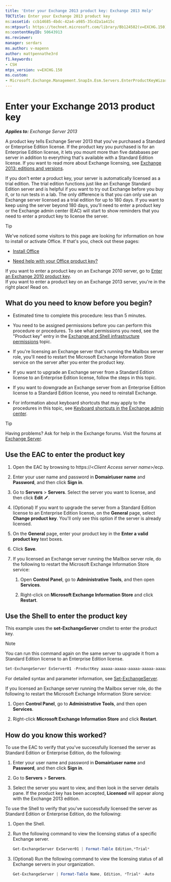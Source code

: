 ```yaml
---
title: 'Enter your Exchange 2013 product key: Exchange 2013 Help'
TOCTitle: Enter your Exchange 2013 product key
ms:assetid: ccb14685-4bdc-42a4-a985-35cd2a1a415c
ms:mtpsurl: https://technet.microsoft.com/library/Bb124582(v=EXCHG.150)
ms:contentKeyID: 50643913
ms.reviewer: 
manager: serdars
ms.author: v-mapenn
author: mattpennathe3rd
f1.keywords:
- CSH
mtps_version: v=EXCHG.150
ms.custom:
- Microsoft.Exchange.Management.SnapIn.Esm.Servers.EnterProductKeyWizardForm.EnterProductKeyWizardPage
---
```


# Enter your Exchange 2013 product key

_**Applies to:** Exchange Server 2013_

A product key tells Exchange Server 2013 that you've purchased a Standard or Enterprise Edition license. If the product key you purchased is for an Enterprise Edition license, it lets you mount more than five databases per server in addition to everything that's available with a Standard Edition license. If you want to read more about Exchange licensing, see [Exchange 2013: editions and versions](exchange-2013-editions-and-versions-exchange-2013-help.md).

If you don't enter a product key, your server is automatically licensed as a trial edition. The trial edition functions just like an Exchange Standard Edition server and is helpful if you want to try out Exchange before you buy it, or to run tests in a lab. The only difference is that you can only use an Exchange server licensed as a trial edition for up to 180 days. If you want to keep using the server beyond 180 days, you'll need to enter a product key or the Exchange admin center (EAC) will start to show reminders that you need to enter a product key to license the server.

> [!TIP]
> We've noticed some visitors to this page are looking for information on how to install or activate Office. If that's you, check out these pages:
> <UL>
> <LI>
> <P><A href="https://go.microsoft.com/fwlink/p/?linkid=403360">Install Office</A></P>
> <LI>
> <P><A href="https://go.microsoft.com/fwlink/p/?linkid=403361">Need help with your Office product key?</A></P></LI></UL>If you want to enter a product key on an Exchange 2010 server, go to <A href="https://go.microsoft.com/fwlink/p/?linkid=403370">Enter an Exchange 2010 product key</A>.<BR>If you want to enter a product key on an Exchange 2013 server, you're in the right place! Read on.

## What do you need to know before you begin?

- Estimated time to complete this procedure: less than 5 minutes.

- You need to be assigned permissions before you can perform this procedure or procedures. To see what permissions you need, see the "Product key" entry in the [Exchange and Shell infrastructure permissions](exchange-and-shell-infrastructure-permissions-exchange-2013-help.md) topic.

- If you're licensing an Exchange server that's running the Mailbox server role, you'll need to restart the Microsoft Exchange Information Store service on the server after you enter the product key.

- If you want to upgrade an Exchange server from a Standard Edition license to an Enterprise Edition license, follow the steps in this topic.

- If you want to downgrade an Exchange server from an Enterprise Edition license to a Standard Edition license, you need to reinstall Exchange.

- For information about keyboard shortcuts that may apply to the procedures in this topic, see [Keyboard shortcuts in the Exchange admin center](keyboard-shortcuts-in-the-exchange-admin-center-2013-help.md).

> [!TIP]
> Having problems? Ask for help in the Exchange forums. Visit the forums at [Exchange Server](https://go.microsoft.com/fwlink/p/?linkid=60612).

## Use the EAC to enter the product key

1. Open the EAC by browsing to https://\<*Client Access server name*\>/ecp.

2. Enter your user name and password in **Domain\\user name** and **Password**, and then click **Sign in**.

3. Go to **Servers** \> **Servers**. Select the server you want to license, and then click **Edit** ![Edit icon](images/JJ218640.6f53ccb2-1f13-4c02-bea0-30690e6ea71d(EXCHG.150).gif "Edit icon").

4. (Optional) If you want to upgrade the server from a Standard Edition license to an Enterprise Edition license, on the **General** page, select **Change product key**. You'll only see this option if the server is already licensed.

5. On the **General** page, enter your product key in the **Enter a valid product key** text boxes.

6. Click **Save**.

7. If you licensed an Exchange server running the Mailbox server role, do the following to restart the Microsoft Exchange Information Store service:

    1. Open **Control Panel**, go to **Administrative Tools**, and then open **Services**.

    2. Right-click on **Microsoft Exchange Information Store** and click **Restart**.

## Use the Shell to enter the product key

This example uses the **set-ExchangeServer** cmdlet to enter the product key.

> [!NOTE]
> You can run this command again on the same server to upgrade it from a Standard Edition license to an Enterprise Edition license.

```powershell
Set-ExchangeServer ExServer01 -ProductKey aaaaa-aaaaa-aaaaa-aaaaa-aaaaa
```

For detailed syntax and parameter information, see [Set-ExchangeServer](https://docs.microsoft.com/powershell/module/exchange/Set-ExchangeServer).

If you licensed an Exchange server running the Mailbox server role, do the following to restart the Microsoft Exchange Information Store service:

1. Open **Control Panel**, go to **Administrative Tools**, and then open **Services**.

2. Right-click **Microsoft Exchange Information Store** and click **Restart**.

## How do you know this worked?

To use the EAC to verify that you've successfully licensed the server as Standard Edition or Enterprise Edition, do the following:

1. Enter your user name and password in **Domain\\user name** and **Password**, and then click **Sign in**.

2. Go to **Servers** \> **Servers**.

3. Select the server you want to view, and then look in the server details pane. If the product key has been accepted, **Licensed** will appear along with the Exchange 2013 edition.

To use the Shell to verify that you've successfully licensed the server as Standard Edition or Enterprise Edition, do the following:

1. Open the Shell.

2. Run the following command to view the licensing status of a specific Exchange server.

    ```powershell
    Get-ExchangeServer ExServer01 | Format-Table Edition,*Trial*
    ```

3. (Optional) Run the following command to view the licensing status of all Exchange servers in your organization.

    ```powershell
    Get-ExchangeServer | Format-Table Name, Edition, *Trial* -Auto
    ```
